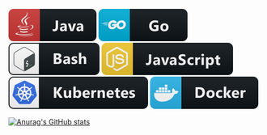 <p align="left">
  
  <img src="https://github.com/MikeCodesDotNET/ColoredBadges/raw/master/svg/dev/languages/java.svg" alt="python" style="max-width:100%;">
  <img src="https://github.com/MikeCodesDotNET/ColoredBadges/raw/master/svg/dev/languages/go.svg" alt="go" style="max-width:100%;">
  <img src="https://github.com/MikeCodesDotNET/ColoredBadges/raw/master/svg/dev/tools/bash.svg" alt="bash" style="max-width:100%;">
  <img src="https://raw.githubusercontent.com/MikeCodesDotNET/ColoredBadges/master/svg/dev/languages/js.svg" alt="bash" style="max-width:100%;">
  <img src="https://github.com/MikeCodesDotNET/ColoredBadges/raw/master/svg/dev/services/kubernetes.svg" alt="kubernetes" style="max-width:100%;">
  <img src="https://github.com/MikeCodesDotNET/ColoredBadges/raw/master/svg/dev/tools/docker.svg" alt="docker" style="max-width:100%;">
</p>


[![Anurag's GitHub stats](https://github-readme-stats.vercel.app/api?username=wangguoyan&show_icons=true&theme=moltack)](https://github.com/wangguoyan)
